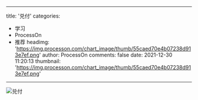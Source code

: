 
---
title: '兑付'
categories: 
 - 学习
 - ProcessOn
 - 推荐
headimg: 'https://img.processon.com/chart_image/thumb/55caed70e4b07238d913e7ef.png'
author: ProcessOn
comments: false
date: 2021-12-30 11:20:13
thumbnail: 'https://img.processon.com/chart_image/thumb/55caed70e4b07238d913e7ef.png'
---

<div>   
<img class="thumb" alt="兑付" src="https://img.processon.com/chart_image/thumb/55caed70e4b07238d913e7ef.png" referrerpolicy="no-referrer">
<p></p>  
</div>
            